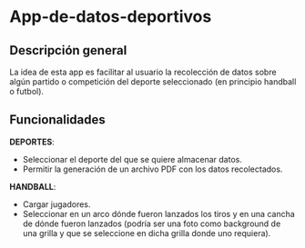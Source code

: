 # **App-de-datos-deportivos**

## Descripción general
La idea de esta app es facilitar al usuario la recolección de datos sobre algún partido o competición del deporte seleccionado (en principio handball o futbol).

## Funcionalidades
**DEPORTES**:
- Seleccionar el deporte del que se quiere almacenar datos.
- Permitir la generación de un archivo PDF con los datos recolectados.

**HANDBALL**:
- Cargar jugadores.
- Seleccionar en un arco dónde fueron lanzados los tiros y en una cancha de dónde fueron lanzados (podría ser una foto como background de una grilla y que se seleccione en dicha grilla donde uno requiera).
